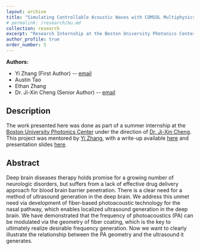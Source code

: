 ```yaml
---
layout: archive
title: "Simulating Controllable Acoustic Waves with COMSOL Multiphysics"
# permalink: /research/bu.md
collection: research
excerpt: "Research Internship at the Boston University Photonics Center"
author_profile: true
order_number: 5
---
```


**Authors:**
* Yi Zhang (First Author) -- [email](mailto:zhangyi@bu.edu)
* Austin Tao
* Ethan Zhang
* Dr. Ji-Xin Cheng (Senior Author) -- [email](mailto:jxcheng@bu.edu)

## Description

The work presented here was done as part of a summer internship at the [Boston University Photonics Center](https://www.bu.edu/photonics/) under the direction of [Dr. Ji-Xin Cheng](https://sites.bu.edu/cheng-group/the-pi/). This project was mentored by [Yi Zhang](https://www.researchgate.net/profile/Yi-Zhang-655), with a write-up available [here](/files/bu_research.pdf) and presentation slides [here](/files/bu_presentation.pdf).

## Abstract

Deep brain diseases therapy holds promise for a growing number of neurologic disorders, but suffers from a lack of effective drug delivery approach for blood brain barrier penetration. There is a clear need for a method of ultrasound generation in the deep brain. We address this unmet need via development of fiber-based photoacoustic technology for the nasal pathway, which enables localized ultrasound generation in the deep brain. We have demonstrated that the frequency of photoacoustics (PA) can be modulated via the geometry of fiber coating, which is the key to ultimately realize desirable frequency generation. Now we want to clearly illustrate the relationship between the PA geometry and the ultrasound it generates. 



